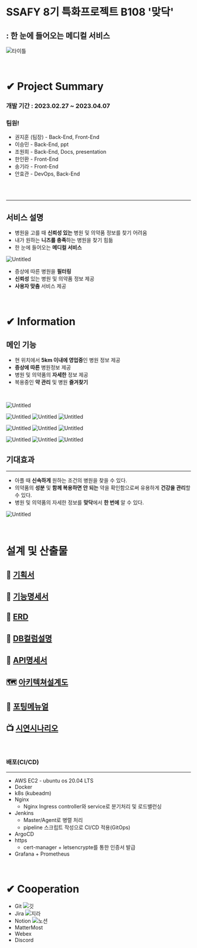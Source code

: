 # SSAFY 8기 특화프로젝트 B108 '맞닥'

## : 한 눈에 들어오는 메디컬 서비스

![타이틀](DOCS/images/%ED%83%80%EC%9D%B4%ED%8B%80.png)

<br>

# ✔ Project Summary

### 개발 기간 : 2023.02.27 ~ 2023.04.07

### 팀원!
- 권지훈 (팀장) - Back-End, Front-End
- 이승민 - Back-End, ppt
- 조원희 - Back-End, Docs, presentation
- 한인환 - Front-End
- 송기라 - Front-End
- 안효관 - DevOps, Back-End
<br>
<br>

---
## 서비스 설명
- 병원을 고를 때 **신뢰성 있는** 병원 및 의약품 정보를 찾기 어려움
- 내가 원하는 **니즈를 충족**하는 병원을 찾기 힘듦
- 한 눈에 들어오는 **메디컬 서비스**

![Untitled](DOCS/images/%EC%84%9C%EB%B9%84%EC%8A%A4%EC%86%8C%EA%B0%9C1.png)

- 증상에 따른 병원을 **필터링**
- **신뢰성** 있는 병원 및 의약품 정보 제공
- **사용자 맞춤** 서비스 제공

<br>


# ✔ Information


## 메인 기능

- 현 위치에서 **5km 이내에 영업중**인 병원 정보 제공
- **증상에 따른** 병원정보 제공
- 병원 및 의약품의 **자세한** 정보 제공
- 복용중인 **약 관리** 및 병원 **즐겨찾기**
<br>

![Untitled](DOCS/images/screenshots/main_main.png)

![Untitled](DOCS/images/screenshots/hospital_search.png)
![Untitled](DOCS/images/screenshots/hospital_list.png)
![Untitled](DOCS/images/screenshots/hospital_detail.png)

![Untitled](DOCS/images/screenshots/drug_search.png)
![Untitled](DOCS/images/screenshots/drug_list.png)
![Untitled](DOCS/images/screenshots/drug_detail.png)

![Untitled](DOCS/images/screenshots/mypage_likehospital.png)
![Untitled](DOCS/images/screenshots/mypage_mydrug.png)
![Untitled](DOCS/images/screenshots/mypage_drugbasket.png)

## 기대효과

---

- 아플 때 **신속하게** 원하는 조건의 병원을 찾을 수 있다.
- 의약품의 **성분** 및 **함께 복용하면 안 되는** 약을 확인함으로써 유용하게 **건강을 관리**할 수 있다.
- 병원 및 의약품의 자세한 정보를 **맞닥**에서 **한 번에** 알 수 있다.

![Untitled](DOCS/images/%EA%B8%B0%EB%8C%80%ED%9A%A8%EA%B3%BC.png)

<br>

# 설계 및 산출물
## 🏣 [기획서](./DOCS/맞닥_기획서.md)
## 📜 [기능명세서](./DOCS/기능명세서.md)
## 💾 [ERD](./DOCS/ERD.md) 
## 🔑 [DB컬럼설명](./DOCS/DB컬럼설명.md)
## 📡 [API명세서](./DOCS/API명세서.md)
## 🗺 [아키텍쳐설계도](./DOCS/아키텍쳐.md)
## 🏹 [포팅메뉴얼](./DOCS/포팅메뉴얼.md)
## 📺 [시연시나리오](./DOCS/시연시나리오.md)
<br>

### 배포(CI/CD)

---

- AWS EC2 - ubuntu os 20.04 LTS
- Docker
- k8s (kubeadm)
- Nginx
    - Nginx Ingress controller와 service로 분기처리 및 로드밸런싱
- Jenkins
    - Master/Agent로 병렬 처리
    - pipeline 스크립트 작성으로 CI/CD 적용(GitOps)
- ArgoCD
- https
    - cert-manager + letsencrypte를 통한 인증서 발급
- Grafana + Prometheus

<br>

# ✔ Cooperation
- Git
![깃](/DOCS/images/git.png)
- Jira
![지라](/DOCS/images/jira.png)
- Notion
![노션](/DOCS/images/%EB%85%B8%EC%85%98.png)
- MatterMost
- Webex
- Discord


